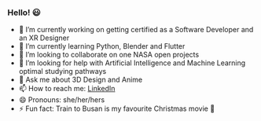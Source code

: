 ### Hello! 😃

- 🔭 I’m currently working on getting certified as a Software Developer and an XR Designer
- 🌱 I’m currently learning Python, Blender and Flutter
- 👯 I’m looking to collaborate on one NASA open projects
- 🤔 I’m looking for help with Artificial Intelligence and Machine Learning optimal studying pathways
- 💬 Ask me about 3D Design and Anime
- 📫 How to reach me: [LinkedIn](https://www.linkedin.com/in/debbie-nyasetia-325517127/)
- 😄 Pronouns: she/her/hers
- ⚡ Fun fact: Train to Busan is my favourite Christmas movie 👻

